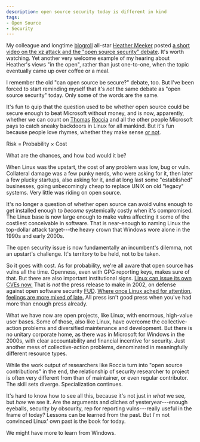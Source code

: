 ```yaml
---
description: open source security today is different in kind
tags:
- Open Source
- Security
---
```


My colleague and longtime [blogroll](/lists/Blogroll) all-star [Heather Meeker](https://heathermeeker.com) posted [a short video on the xz attack and the "open source security" debate](https://www.youtube.com/watch?v=KPvtQLQcP8s).  It's worth watching.  Yet another very welcome example of my hearing about Heather's views "in the open", rather than just one-to-one, when the topic eventually came up over coffee or a meal.

I remember the old "can open source be secure?" debate, too.  But I've been forced to start reminding myself that it's _not_ the same debate as "open source security" today.  Only some of the words are the same.

It's fun to quip that the question used to be whether open source could be secure enough to beat Microsoft without money, and is now, apparently, whether we can count on [Thomas](https://github.com/fr0gger) [ Roccia](https://www.sans.org/profiles/thomas-roccia/) and all the other people Microsoft pays to catch sneaky backdoors in Linux for all mankind. But it's fun because people love rhymes, whether they make sense [or not](https://www.youtube.com/watch?v=xfX8qVlYD6I&t=16s).

Risk = Probability &times; Cost

What are the chances, and how bad would it be?

When Linux was the upstart, the cost of any problem was low, bug or vuln.  Collateral damage was a few punky nerds, who were asking for it, then later a few plucky startups, also asking for it, and at long last some "established" businesses, going unbecomingly cheap to replace UNIX on old "legacy" systems.  Very little was riding on open source.

It's no longer a question of whether open source can avoid vulns enough to get installed enough to _become_ systemically costly when it's compromised.  The Linux base is now large enough to make vulns affecting it some of the costliest conceivable in software.  That is near-enough to naming Linux the top-dollar attack target---the heavy crown that Windows wore alone in the 1990s and early 2000s.

The open security issue is now fundamentally an incumbent's dilemma, not an upstart's challenge.  It's territory to be held, not to be taken.

So it goes with cost.  As for probability, we're all aware that open source has vulns all the time.  Openness, even with GPG reporting keys, makes sure of that.  But there are also important institutional signs.  [Linux can issue its own CVEs now.](https://lwn.net/Articles/961961/)  That is _not_ the press release to make in 2002, on defense against open software security <a href="https://en.wikipedia.org/wiki/Fear,_uncertainty,_and_doubt">FUD</a>.  [Where once Linux ached for attention, feelings are more mixed of late.](https://www.youtube.com/watch?v=tRlVk2nkXzs)  All press isn't good press when you've had more than enough press already.

What we have now are open projects, like Linux, with enormous, high-value user bases.  Some of those, also like Linux, have overcome the collective-action problems and diversified maintenance and development.  But there is no unitary corporate home, as there was in Microsoft for Windows in the 2000s, with clear accountability and financial incentive for security.  Just another mess of collective-action problems, denominated in meaningfully different resource types.

While the work output of researchers like Roccia turn into "open source contributions" in the end, the relationship of security researcher to project is often very different from than of maintainer, or even regular contributor.  The skill sets diverge.  Specialization continues.

It's hard to know how to see all this, because it's not just in _what_ we see, but _how_ we see it.  Are the arguments and cliches of yesteryear---enough eyeballs, security by obscurity, rep for reporting vulns---really useful in the frame of today?  Lessons can be learned from the past.  But I'm not convinced Linux' own past is the book for today.

We might have more to learn from Windows.
